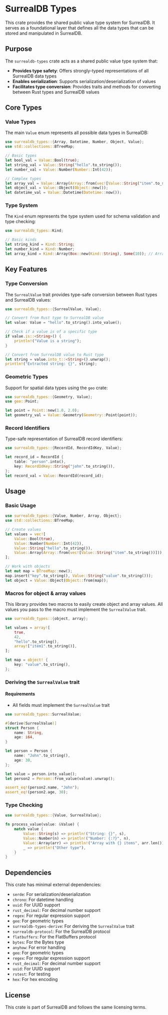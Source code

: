 # SurrealDB Types

This crate provides the shared public value type system for SurrealDB. It serves as a foundational layer that defines all the data types that can be stored and manipulated in SurrealDB.

## Purpose

The `surrealdb-types` crate acts as a shared public value type system that:

- **Provides type safety**: Offers strongly-typed representations of all SurrealDB data types
- **Enables serialization**: Supports serialization/deserialization of values
- **Facilitates type conversion**: Provides traits and methods for converting between Rust types and SurrealDB values

## Core Types

### Value Types

The main `Value` enum represents all possible data types in SurrealDB:

```rust
use surrealdb_types::{Array, Datetime, Number, Object, Value};
use std::collections::BTreeMap;

// Basic types
let bool_val = Value::Bool(true);
let string_val = Value::String("hello".to_string());
let number_val = Value::Number(Number::Int(42));

// Complex types
let array_val = Value::Array(Array::from(vec![Value::String("item".to_string())]));
let object_val = Value::Object(Object::new());
let datetime_val = Value::Datetime(Datetime::now());
```

### Type System

The `Kind` enum represents the type system used for schema validation and type checking:

```rust
use surrealdb_types::Kind;

// Basic kinds
let string_kind = Kind::String;
let number_kind = Kind::Number;
let array_kind = Kind::Array(Box::new(Kind::String), Some(10)); // Array of strings, max 10 items
```

## Key Features

### Type Conversion

The `SurrealValue` trait provides type-safe conversion between Rust types and SurrealDB values:

```rust
use surrealdb_types::{SurrealValue, Value};

// Convert from Rust type to SurrealDB value
let value: Value = "hello".to_string().into_value();

// Check if a value is of a specific type
if value.is::<String>() {
    println!("Value is a string");
}

// Convert from SurrealDB value to Rust type
let string = value.into_t::<String>().unwrap();
println!("Extracted string: {}", string);
```

### Geometric Types

Support for spatial data types using the `geo` crate:

```rust
use surrealdb_types::{Geometry, Value};
use geo::Point;

let point = Point::new(1.0, 2.0);
let geometry_val = Value::Geometry(Geometry::Point(point));
```

### Record Identifiers

Type-safe representation of SurrealDB record identifiers:

```rust
use surrealdb_types::{RecordId, RecordIdKey, Value};

let record_id = RecordId {
    table: "person".into(),
    key: RecordIdKey::String("john".to_string()),
};
let record_val = Value::RecordId(record_id);
```

## Usage

### Basic Usage

```rust
use surrealdb_types::{Value, Number, Array, Object};
use std::collections::BTreeMap;

// Create values
let values = vec![
    Value::Bool(true),
    Value::Number(Number::Int(42)),
    Value::String("hello".to_string()),
    Value::Array(Array::from(vec![Value::String("item".to_string())])),
];

// Work with objects
let mut map = BTreeMap::new();
map.insert("key".to_string(), Value::String("value".to_string()));
let object = Value::Object(Object::from(map));
```

### Macros for object & array values

This library provides two macros to easily create object and array values. All values you pass to the macro must implement the `SurrealValue` trait.

```rust
use surrealdb_types::{object, array};

let values = array![
    true,
    42,
    "hello".to_string(),
    array!["item1".to_string()],
];

let map = object! {
    key: "value".to_string(),
};
```

### Deriving the `SurrealValue` trait

#### Requirements

- All fields must implement the `SurrealValue` trait

```rust
use surrealdb_types::SurrealValue;

#[derive(SurrealValue)]
struct Person {
    name: String,
    age: i64,
}

let person = Person {
    name: "John".to_string(),
    age: 30,
};

let value = person.into_value();
let person2 = Person::from_value(value).unwrap();

assert_eq!(person2.name, "John");
assert_eq!(person2.age, 30);
```

### Type Checking

```rust
use surrealdb_types::{Value, SurrealValue};

fn process_value(value: &Value) {
    match value {
        Value::String(s) => println!("String: {}", s),
        Value::Number(n) => println!("Number: {:?}", n),
        Value::Array(arr) => println!("Array with {} items", arr.len()),
        _ => println!("Other type"),
    }
}
```

## Dependencies

This crate has minimal external dependencies:

- `serde`: For serialization/deserialization
- `chrono`: For datetime handling
- `uuid`: For UUID support
- `rust_decimal`: For decimal number support
- `regex`: For regular expression support
- `geo`: For geometric types
- `surrealdb-types-derive`: For deriving the `SurrealValue` trait
- `surrealdb-protocol`: For the SurrealDB protocol
- `flatbuffers`: For the FlatBuffers protocol
- `bytes`: For the Bytes type
- `anyhow`: For error handling
- `geo`: For geometric types
- `regex`: For regular expression support
- `rust_decimal`: For decimal number support
- `uuid`: For UUID support
- `rstest`: For testing
- `hex`: For hex encoding

## License

This crate is part of SurrealDB and follows the same licensing terms.
